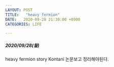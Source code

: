 ```yaml
---
LAYOUT: POST
TITLE:   "heavy fermion"
DATE:   2020-09-28 21:30:00 +0900
CATEGORIES: LIFE

---
```




#####  2020/09/28(월)


heavy fermion story Kontani 논문보고 정리해야된다. 


